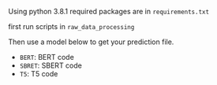 Using python 3.8.1
required packages are in `requirements.txt`

first run scripts in `raw_data_processing`

Then use a model below to get your prediction file.
* `BERT`: BERT code
* `SBRET`: SBERT code
* `T5`: T5 code